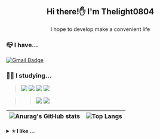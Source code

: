 <div align="center">

## Hi there!✋ I'm Thelight0804

 I hope to develop make a convenient life
 
<div align="left">
 
### 📪 I have...
 [![Gmail Badge](https://img.shields.io/badge/Gmail-d14836?style=flat-square&logo=Gmail&logoColor=white&link=mailto:thelight0804@gmail.com)](mailto:thelight0804@gmail.com)

 
 ### 👨‍💻 I studying...

><a href="https://simpleicons.org" target="C"><img src="https://img.shields.io/badge/C-A8B9CC?style=flat-square&logo=C&logoColor=white"/></a>
<a href="https://simpleicons.org" target="C++"><img src="https://img.shields.io/badge/C%2B%2B-00599C?style=flat-square&logo=C%2B%2B&logoColor=white"/></a>
<a href="https://simpleicons.org" target="Java"><img src="https://img.shields.io/badge/Java-007396?style=flat-square&logo=Java&logoColor=white"/></a>
<a href="https://simpleicons.org" target="Java"><img src="https://img.shields.io/badge/JLPT-N2-ff4545?style=flat-square"/></a>
 
>><a href="https://simpleicons.org" target="Android Studio"><img src="https://img.shields.io/badge/Android Studio-3DDC84?style=flat-square&logo=Android Studio&logoColor=white"/></a>
<a href="https://simpleicons.org" target="JavaScript"><img src="https://img.shields.io/badge/JavaScript-F7DF1E?style=flat-square&logo=JavaScript&logoColor=white"/></a>

 ![Anurag's GitHub stats](https://github-readme-stats.vercel.app/api?username=thelight0804&show_icons=true&title_color=ffab73&text_color=fffecf&icon_color=ffab73&bg_color=433647&layout=compact) | ![Top Langs](https://github-readme-stats.vercel.app/api/top-langs/?username=thelight0804&show_icons=true&title_color=ffab73&text_color=fffecf&icon_color=ffab73&bg_color=433647&layout=compact)
---- | ----
 
<details> 
   <summary><b>⭐ I like ...</b></summary>
 
- <b>cooking 🍳</b>
- <b>eating new food 🍱</b>
- <b>travel 🛨</b>
- <b>game</b> <a href="https://simpleicons.org" target="_blank"><img src="https://img.shields.io/badge/Steam-000000?style=flat-square&logo=Steam&logoColor=white"/></a>
- <b>watching anime and movie 🎥</b>
- <b>video editing</b> <a href="https://simpleicons.org" target="_blank"><img src="https://img.shields.io/badge/Adobe Photoshop-31A8FF?style=flat-square&logo=Adobe Photoshop&logoColor=white"/></a>
<a href="https://simpleicons.org" target="_blank"><img src="https://img.shields.io/badge/Adobe After Effects-9999FF?style=flat-square&logo=Adobe After Effects&logoColor=white"/>
 
 [![spotify-github-profile](https://spotify-github-profile.vercel.app/api/view?uid=zimc8o9ufqxih3qhs2tva4rhx&cover_image=false&theme=default&bar_color=f4af79&bar_color_cover=true)](https://spotify-github-profile.vercel.app/api/view?uid=zimc8o9ufqxih3qhs2tva4rhx&redirect=true)

 </div>
